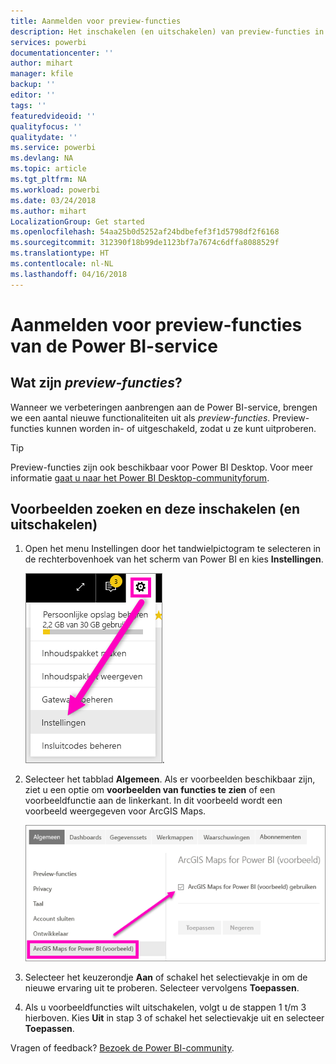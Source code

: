 ```yaml
---
title: Aanmelden voor preview-functies
description: Het inschakelen (en uitschakelen) van preview-functies in Power BI.
services: powerbi
documentationcenter: ''
author: mihart
manager: kfile
backup: ''
editor: ''
tags: ''
featuredvideoid: ''
qualityfocus: ''
qualitydate: ''
ms.service: powerbi
ms.devlang: NA
ms.topic: article
ms.tgt_pltfrm: NA
ms.workload: powerbi
ms.date: 03/24/2018
ms.author: mihart
LocalizationGroup: Get started
ms.openlocfilehash: 54aa25b0d5252af24bdbefef3f1d5798df2f6168
ms.sourcegitcommit: 312390f18b99de1123bf7a7674c6dffa8088529f
ms.translationtype: HT
ms.contentlocale: nl-NL
ms.lasthandoff: 04/16/2018
---
```

# <a name="opt-in-for-power-bi-service-preview-features"></a>Aanmelden voor preview-functies van de Power BI-service
## <a name="what-are-preview-features"></a>Wat zijn *preview-functies*?
Wanneer we verbeteringen aanbrengen aan de Power BI-service, brengen we een aantal nieuwe functionaliteiten uit als *preview-functies*. Preview-functies kunnen worden in- of uitgeschakeld, zodat u ze kunt uitproberen.

> [!TIP]
> Preview-functies zijn ook beschikbaar voor Power BI Desktop. Voor meer informatie [gaat u naar het Power BI Desktop-communityforum](https://community.powerbi.com/t5/Desktop/bd-p/power-bi-designer).
> 
> 

## <a name="find-previews-and-turn-them-on-and-off"></a>Voorbeelden zoeken en deze inschakelen (en uitschakelen)
1. Open het menu Instellingen door het tandwielpictogram te selecteren in de rechterbovenhoek van het scherm van Power BI en kies **Instellingen**.
   
   ![Menu Instellingen](media/service-preview-features/power-bi-settings.png).
2. Selecteer het tabblad **Algemeen**. Als er voorbeelden beschikbaar zijn, ziet u een optie om **voorbeelden van functies te zien** of een voorbeeldfunctie aan de linkerkant.  In dit voorbeeld wordt een voorbeeld weergegeven voor ArcGIS Maps. 
   
   ![Tabblad Algemeen](media/service-preview-features/power-bi-preview-arcgis.png)
3. Selecteer het keuzerondje **Aan** of schakel het selectievakje in om de nieuwe ervaring uit te proberen. Selecteer vervolgens **Toepassen**.
4. Als u voorbeeldfuncties wilt uitschakelen, volgt u de stappen 1 t/m 3 hierboven. Kies **Uit** in stap 3 of schakel het selectievakje uit en selecteer **Toepassen**.


Vragen of feedback? [Bezoek de Power BI-community](http://community.powerbi.com/t5/Navigation-Preview-Forum/bd-p/NavigationPreview).


